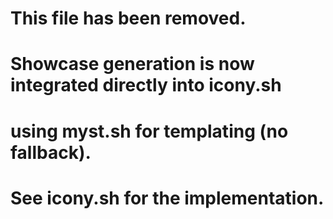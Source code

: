 # This file has been removed.
# 
# Showcase generation is now integrated directly into icony.sh
# using myst.sh for templating (no fallback).
#
# See icony.sh for the implementation.
